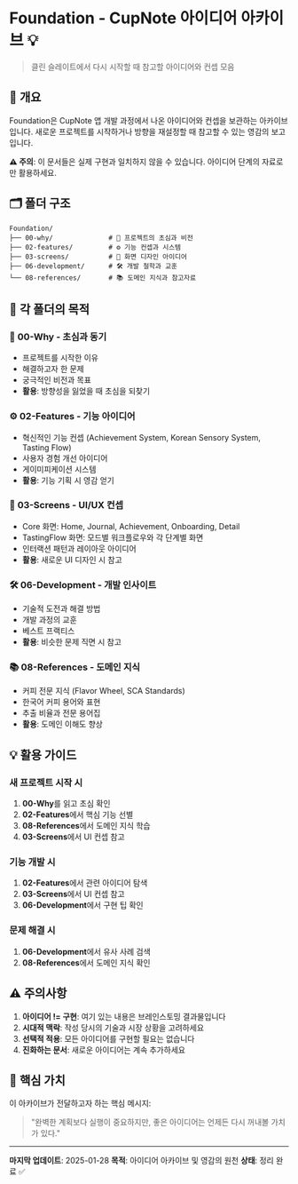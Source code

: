 # Foundation - CupNote 아이디어 아카이브 💡

> 클린 슬레이트에서 다시 시작할 때 참고할 아이디어와 컨셉 모음

## 📖 개요

Foundation은 CupNote 앱 개발 과정에서 나온 아이디어와 컨셉을 보관하는 아카이브입니다. 새로운 프로젝트를 시작하거나 방향을 재설정할 때 참고할 수 있는 영감의 보고입니다.

**⚠️ 주의**: 이 문서들은 실제 구현과 일치하지 않을 수 있습니다. 아이디어 단계의 자료로만 활용하세요.

## 🗂️ 폴더 구조

```
Foundation/
├── 00-why/              # 🌱 프로젝트의 초심과 비전
├── 02-features/         # ⚙️ 기능 컨셉과 시스템
├── 03-screens/          # 📱 화면 디자인 아이디어
├── 06-development/      # 🛠️ 개발 철학과 교훈
└── 08-references/       # 📚 도메인 지식과 참고자료
```

## 🎯 각 폴더의 목적

### 🌱 **00-Why - 초심과 동기**
- 프로젝트를 시작한 이유
- 해결하고자 한 문제
- 궁극적인 비전과 목표
- **활용**: 방향성을 잃었을 때 초심을 되찾기

### ⚙️ **02-Features - 기능 아이디어**
- 혁신적인 기능 컨셉 (Achievement System, Korean Sensory System, Tasting Flow)
- 사용자 경험 개선 아이디어
- 게이미피케이션 시스템
- **활용**: 기능 기획 시 영감 얻기

### 📱 **03-Screens - UI/UX 컨셉**
- Core 화면: Home, Journal, Achievement, Onboarding, Detail
- TastingFlow 화면: 모드별 워크플로우와 각 단계별 화면
- 인터랙션 패턴과 레이아웃 아이디어
- **활용**: 새로운 UI 디자인 시 참고

### 🛠️ **06-Development - 개발 인사이트**
- 기술적 도전과 해결 방법
- 개발 과정의 교훈
- 베스트 프랙티스
- **활용**: 비슷한 문제 직면 시 참고

### 📚 **08-References - 도메인 지식**
- 커피 전문 지식 (Flavor Wheel, SCA Standards)
- 한국어 커피 용어와 표현
- 추출 비율과 전문 용어집
- **활용**: 도메인 이해도 향상

## 💡 활용 가이드

### 새 프로젝트 시작 시
1. **00-Why**를 읽고 초심 확인
2. **02-Features**에서 핵심 기능 선별
3. **08-References**에서 도메인 지식 학습
4. **03-Screens**에서 UI 컨셉 참고

### 기능 개발 시
1. **02-Features**에서 관련 아이디어 탐색
2. **03-Screens**에서 UI 컨셉 참고
3. **06-Development**에서 구현 팁 확인

### 문제 해결 시
1. **06-Development**에서 유사 사례 검색
2. **08-References**에서 도메인 지식 확인

## ⚠️ 주의사항

1. **아이디어 != 구현**: 여기 있는 내용은 브레인스토밍 결과물입니다
2. **시대적 맥락**: 작성 당시의 기술과 시장 상황을 고려하세요
3. **선택적 적용**: 모든 아이디어를 구현할 필요는 없습니다
4. **진화하는 문서**: 새로운 아이디어는 계속 추가하세요

## 🌟 핵심 가치

이 아카이브가 전달하고자 하는 핵심 메시지:

> "완벽한 계획보다 실행이 중요하지만,
> 좋은 아이디어는 언제든 다시 꺼내볼 가치가 있다."

---

**마지막 업데이트**: 2025-01-28
**목적**: 아이디어 아카이브 및 영감의 원천
**상태**: 정리 완료 ✅